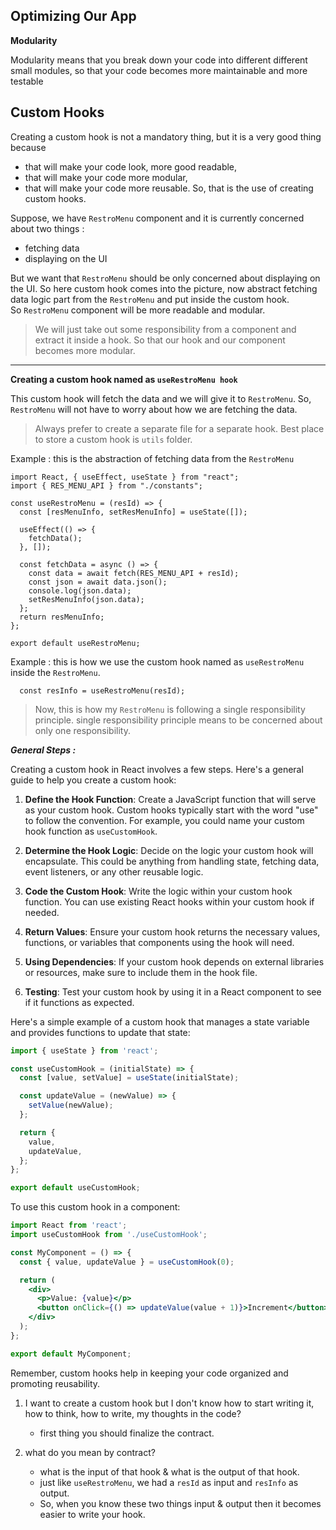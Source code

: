 ## Optimizing Our App

**Modularity**

Modularity means that you break down your code into different different small modules, so that your code becomes more maintainable and more testable   

## Custom Hooks

Creating a custom hook is not a mandatory thing, but it is a very good thing because 
+ that will make your code look, more good readable, 
+ that will make your code more modular, 
+ that will make your code more reusable. 
So, that is the use of creating custom hooks.

Suppose, we have `RestroMenu` component and it is currently concerned about two things :
+ fetching data
+ displaying on the UI

But we want that `RestroMenu` should be only concerned about displaying on the UI. So here custom hook comes into the picture, now abstract fetching data logic part from the `RestroMenu` and put inside the custom hook.   
So `RestroMenu` component will be more readable and modular.

> We will just take out some responsibility from a component and extract it inside a hook. So that our hook and our component becomes more modular.

--------
**Creating a custom hook named as `useRestroMenu hook`**

This custom hook will fetch the data and we will give it to `RestroMenu`.
So, `RestroMenu` will not have to worry about how we are fetching the data.

> Always prefer to create a separate file for a separate hook.
Best place to store a custom hook is `utils` folder.

Example : this is the abstraction of fetching data from the `RestroMenu`
```
import React, { useEffect, useState } from "react";
import { RES_MENU_API } from "./constants";

const useRestroMenu = (resId) => {
  const [resMenuInfo, setResMenuInfo] = useState([]);

  useEffect(() => {
    fetchData();
  }, []);

  const fetchData = async () => {
    const data = await fetch(RES_MENU_API + resId);
    const json = await data.json();
    console.log(json.data);
    setResMenuInfo(json.data);
  };
  return resMenuInfo;
};

export default useRestroMenu;
```
Example : this is how we use the custom hook named as `useRestroMenu` inside the `RestroMenu`.
```
  const resInfo = useRestroMenu(resId);
```
> Now, this is how my `RestroMenu` is following a single responsibility principle.
single responsibility principle means to be concerned about only one responsibility.

**_General Steps :_**

Creating a custom hook in React involves a few steps. Here's a general guide to help you create a custom hook:

1. **Define the Hook Function**: Create a JavaScript function that will serve as your custom hook. Custom hooks typically start with the word "use" to follow the convention. For example, you could name your custom hook function as `useCustomHook`.

2. **Determine the Hook Logic**: Decide on the logic your custom hook will encapsulate. This could be anything from handling state, fetching data, event listeners, or any other reusable logic.

3. **Code the Custom Hook**: Write the logic within your custom hook function. You can use existing React hooks within your custom hook if needed.

4. **Return Values**: Ensure your custom hook returns the necessary values, functions, or variables that components using the hook will need.

5. **Using Dependencies**: If your custom hook depends on external libraries or resources, make sure to include them in the hook file.

6. **Testing**: Test your custom hook by using it in a React component to see if it functions as expected.

Here's a simple example of a custom hook that manages a state variable and provides functions to update that state:

```jsx
import { useState } from 'react';

const useCustomHook = (initialState) => {
  const [value, setValue] = useState(initialState);

  const updateValue = (newValue) => {
    setValue(newValue);
  };

  return {
    value,
    updateValue,
  };
};

export default useCustomHook;
```

To use this custom hook in a component:

```jsx
import React from 'react';
import useCustomHook from './useCustomHook';

const MyComponent = () => {
  const { value, updateValue } = useCustomHook(0);

  return (
    <div>
      <p>Value: {value}</p>
      <button onClick={() => updateValue(value + 1)}>Increment</button>
    </div>
  );
};

export default MyComponent;
```

Remember, custom hooks help in keeping your code organized and promoting reusability.  

1. I want to create a custom hook but I don't know how to start writing it, how to think, how to write, my thoughts in the code?
    
    + first thing you should finalize the contract.

2. what do you mean by contract?
    + what is the input of that hook & what is the output of that hook.
    + just like `useRestroMenu`, we had a `resId` as input and `resInfo` as output.
    + So, when you know these two things input & output then it becomes easier to write your hook.
    


